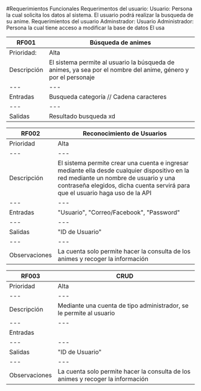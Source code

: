 #Requerimientos Funcionales 
Requerimentos del usuario:
Usuario: Persona la cual solicita los datos al sistema.
El usuario podrá realizar la busqueda de su anime. 
Requerimientos del usuario Adminstrador:
Usuario Administrador: Persona la cual tiene acceso a modificar la base de datos
El usa



|RF001|Búsqueda de animes|
|---|---|
|Prioridad:|Alta|
|Descripción|El sistema permite al usuario la búsqueda de animes, ya sea por el nombre del anime, género y por el personaje |
|---|---|
|Entradas| Busqueda categoría // Cadena caracteres |  
|---|---|
|Salidas| Resultado busqueda xd|




|RF002|Reconocimiento de Usuarios|
|---|---|
|Prioridad|Alta|
|---|---|
|Descripción| El sistema permite crear una cuenta e ingresar mediante ella desde cualquier dispositivo en la red mediante un nombre de usuario y una contraseña elegidos, dicha cuenta servirá para que el usuario haga uso de la API|
|---|---|
|Entradas| "Usuario", "Correo/Facebook", "Password"|
|---|---|
|Salidas| "ID de Usuario"|
|---|---|
|Observaciones|La cuenta solo permite hacer la consulta de los animes y recoger la información|



|RF003|CRUD|
|---|---|
|Prioridad|Alta|
|---|---|
|Descripción| Mediante una  cuenta de tipo administrador, se le permite al usuario |
|---|---|
|Entradas| |
|---|---|
|Salidas| "ID de Usuario"|
|---|---|
|Observaciones|La cuenta solo permite hacer la consulta de los animes y recoger la información|

